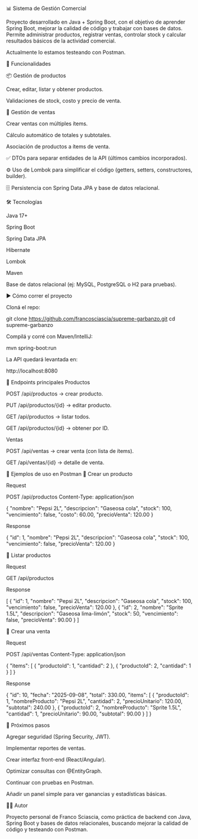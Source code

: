 📊 Sistema de Gestión Comercial

Proyecto desarrollado en Java + Spring Boot, con el objetivo de aprender Spring Boot, mejorar la calidad de código y trabajar con bases de datos.
Permite administrar productos, registrar ventas, controlar stock y calcular resultados básicos de la actividad comercial.

Actualmente lo estamos testeando con Postman.

📌 Funcionalidades

📦 Gestión de productos

Crear, editar, listar y obtener productos.

Validaciones de stock, costo y precio de venta.

🧾 Gestión de ventas

Crear ventas con múltiples ítems.

Cálculo automático de totales y subtotales.

Asociación de productos a ítems de venta.

✅ DTOs para separar entidades de la API (últimos cambios incorporados).

⚙️ Uso de Lombok para simplificar el código (getters, setters, constructores, builder).

🗄️ Persistencia con Spring Data JPA y base de datos relacional.

🛠️ Tecnologías

Java 17+

Spring Boot

Spring Data JPA

Hibernate

Lombok

Maven

Base de datos relacional (ej: MySQL, PostgreSQL o H2 para pruebas).

▶️ Cómo correr el proyecto

Cloná el repo:

git clone https://github.com/francosciascia/supreme-garbanzo.git
cd supreme-garbanzo


Compilá y corré con Maven/IntelliJ:

mvn spring-boot:run


La API quedará levantada en:

http://localhost:8080

📂 Endpoints principales
Productos

POST /api/productos → crear producto.

PUT /api/productos/{id} → editar producto.

GET /api/productos → listar todos.

GET /api/productos/{id} → obtener por ID.

Ventas

POST /api/ventas → crear venta (con lista de ítems).

GET /api/ventas/{id} → detalle de venta.

📑 Ejemplos de uso en Postman
🔹 Crear un producto

Request

POST /api/productos
Content-Type: application/json

{
  "nombre": "Pepsi 2L",
  "descripcion": "Gaseosa cola",
  "stock": 100,
  "vencimiento": false,
  "costo": 60.00,
  "precioVenta": 120.00
}


Response

{
  "id": 1,
  "nombre": "Pepsi 2L",
  "descripcion": "Gaseosa cola",
  "stock": 100,
  "vencimiento": false,
  "precioVenta": 120.00
}

🔹 Listar productos

Request

GET /api/productos


Response

[
  {
    "id": 1,
    "nombre": "Pepsi 2L",
    "descripcion": "Gaseosa cola",
    "stock": 100,
    "vencimiento": false,
    "precioVenta": 120.00
  },
  {
    "id": 2,
    "nombre": "Sprite 1.5L",
    "descripcion": "Gaseosa lima-limón",
    "stock": 50,
    "vencimiento": false,
    "precioVenta": 90.00
  }
]

🔹 Crear una venta

Request

POST /api/ventas
Content-Type: application/json

{
  "items": [
    { "productoId": 1, "cantidad": 2 },
    { "productoId": 2, "cantidad": 1 }
  ]
}


Response

{
  "id": 10,
  "fecha": "2025-09-08",
  "total": 330.00,
  "items": [
    {
      "productoId": 1,
      "nombreProducto": "Pepsi 2L",
      "cantidad": 2,
      "precioUnitario": 120.00,
      "subtotal": 240.00
    },
    {
      "productoId": 2,
      "nombreProducto": "Sprite 1.5L",
      "cantidad": 1,
      "precioUnitario": 90.00,
      "subtotal": 90.00
    }
  ]
}

🚀 Próximos pasos

Agregar seguridad (Spring Security, JWT).

Implementar reportes de ventas.

Crear interfaz front-end (React/Angular).

Optimizar consultas con @EntityGraph.

Continuar con pruebas en Postman.

Añadir un panel simple para ver ganancias y estadísticas básicas.

👨‍💻 Autor

Proyecto personal de Franco Sciascia, como práctica de backend con Java, Spring Boot y bases de datos relacionales, buscando mejorar la calidad de código y testeando con Postman.
